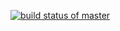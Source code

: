 [![build status of master](https://travis-ci.com/jaitul25/GithubRepo.svg?branch=master)](https://travis-ci.com/jaitul25/GithubRepo)
